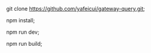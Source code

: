 <!-- 网关查询 -->

git clone https://github.com/yafeicui/gateway-query.git;

npm install;

npm run dev;

npm run build;
